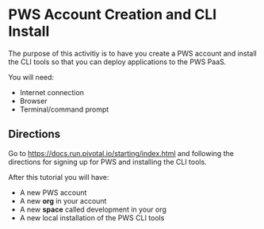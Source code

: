 # PWS Account Creation and CLI Install

The purpose of this activitiy is to have you create a PWS account and install the CLI tools so that you can deploy applications to the PWS PaaS.

You will need:

* Internet connection
* Browser
* Terminal/command prompt

## Directions

Go to https://docs.run.pivotal.io/starting/index.html and following the directions for signing up for PWS and  installing the CLI tools.

After this tutorial you will have:

* A new PWS account
* A new **org** in your account
* A new **space** called development in your org
* A new local installation of the PWS CLI tools